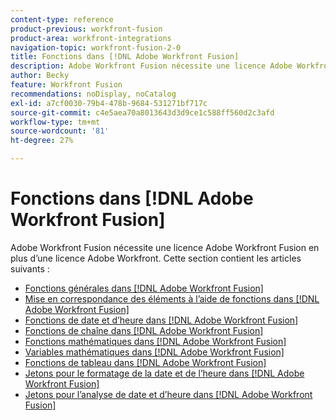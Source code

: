 ```yaml
---
content-type: reference
product-previous: workfront-fusion
product-area: workfront-integrations
navigation-topic: workfront-fusion-2-0
title: Fonctions dans [!DNL Adobe Workfront Fusion]
description: Adobe Workfront Fusion nécessite une licence Adobe Workfront Fusion et une licence Adobe Workfront.
author: Becky
feature: Workfront Fusion
recommendations: noDisplay, noCatalog
exl-id: a7cf0030-79b4-478b-9684-531271bf717c
source-git-commit: c4e5aea70a8013643d3d9ce1c588ff560d2c3afd
workflow-type: tm+mt
source-wordcount: '81'
ht-degree: 27%

---
```


# Fonctions dans [!DNL Adobe Workfront Fusion]

Adobe Workfront Fusion nécessite une licence Adobe Workfront Fusion en plus d’une licence Adobe Workfront.
Cette section contient les articles suivants :

* [Fonctions générales dans [!DNL Adobe Workfront Fusion]](../../workfront-fusion/functions/general-functions.md)
* [Mise en correspondance des éléments à l’aide de fonctions dans [!DNL Adobe Workfront Fusion]](../../workfront-fusion/functions/map-using-functions.md)
* [Fonctions de date et d’heure dans [!DNL Adobe Workfront Fusion]](../../workfront-fusion/functions/date-and-time-functions.md)
* [Fonctions de chaîne dans  [!DNL Adobe Workfront Fusion]](../../workfront-fusion/functions/string-functions.md)
* [Fonctions mathématiques dans [!DNL Adobe Workfront Fusion]](../../workfront-fusion/functions/math-functions.md)
* [Variables mathématiques dans [!DNL Adobe Workfront Fusion]](../../workfront-fusion/functions/math-variables.md)
* [Fonctions de tableau dans  [!DNL Adobe Workfront Fusion]](../../workfront-fusion/functions/array-functions.md)
* [Jetons pour le formatage de la date et de l’heure dans [!DNL Adobe Workfront Fusion]](../../workfront-fusion/functions/tokens-for-date-and-time-formatting.md)
* [Jetons pour l’analyse de date et d’heure dans [!DNL Adobe Workfront Fusion]](../../workfront-fusion/functions/tokens-for-date-and-time-parsing.md)
